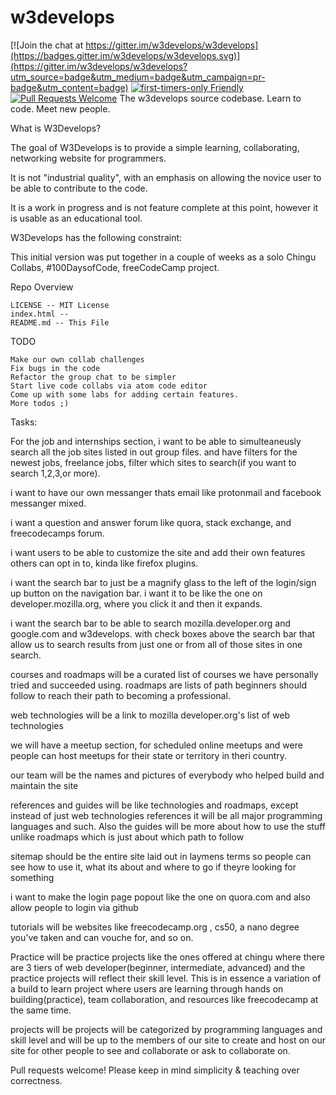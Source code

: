 # w3develops

[![Join the chat at https://gitter.im/w3develops/w3develops](https://badges.gitter.im/w3develops/w3develops.svg)](https://gitter.im/w3develops/w3develops?utm_source=badge&utm_medium=badge&utm_campaign=pr-badge&utm_content=badge)
[![first-timers-only Friendly](https://img.shields.io/badge/first--timers--only-friendly-blue.svg)](http://www.firsttimersonly.com/)
[![Pull Requests Welcome](https://img.shields.io/badge/PRs-welcome-brightgreen.svg?style=flat)](http://makeapullrequest.com)
The w3develops source codebase. Learn to code. Meet new people.


What is W3Develops?

The goal of W3Develops is to provide a simple learning, collaborating, networking website for programmers.

It is not "industrial quality", with an emphasis on allowing the novice user to be able to contribute to the code.

It is a work in progress and is not feature complete at this point, however it is usable as an educational tool.

W3Develops has the following constraint: 

This initial version was put together in a couple of weeks as a solo Chingu Collabs, #100DaysofCode, freeCodeCamp project. 

Repo Overview

    LICENSE -- MIT License
    index.html -- 
    README.md -- This File
   

TODO

    Make our own collab challenges
    Fix bugs in the code
    Refactor the group chat to be simpler
    Start live code collabs via atom code editor
    Come up with some labs for adding certain features.
    More todos ;)






Tasks:

For the job and internships section, i want to be able to simulteaneusly search all the job sites listed in out group files. and have filters for the newest jobs, freelance jobs, filter which sites to search(if you want to search 1,2,3,or more).

i want to have our own messanger thats email like protonmail and facebook messanger mixed.

i want a question and answer forum like quora, stack exchange, and freecodecamps forum.

i want users to be able to customize the site and add their own features others can opt in to, kinda like firefox plugins.

i want the search bar to just be a magnify glass to the left of the login/sign up button on the navigation bar. i want it to be like the one on developer.mozilla.org, where you click it and then it expands.

i want the search bar to be able to search mozilla.developer.org and google.com and w3develops. with check boxes above the search bar that allow us to search results from just one or from all of those sites in one search.

courses and roadmaps will be a curated list of courses we have personally tried and succeeded using. roadmaps are lists of path beginners should follow to reach their path to becoming a professional.

web technologies will be a link to mozilla developer.org's list of web technologies

we will have a meetup section, for scheduled online meetups and were people can host meetups for their state or territory in theri country.

our team will be the names and pictures of everybody who helped build and maintain the site

references and guides will be like technologies and roadmaps, except instead of just web technologies references it will be all major programming languages and such. Also the guides will be more about how to use the stuff unlike roadmaps which is just about which path to follow

sitemap should be the entire site laid out in laymens terms so people can see how to use it, what its about and where to go if theyre looking for something

i want to make the login page popout like the one on quora.com and also allow people to login via github

tutorials will be websites like freecodecamp.org , cs50, a nano degree you've taken and can vouche for, and so on.

Practice will be practice projects like the ones offered at chingu where there are 3 tiers of web developer(beginner, intermediate, advanced) and the practice projects will reflect their skill level. This is in essence a variation of a build to learn project where users are learning through hands on building(practice), team collaboration, and resources like freecodecamp at the same time.

projects will be projects will be categorized by programming languages and skill level and will be up to the members of our site to create and host on our site for other people to see and collaborate or ask to collaborate on.





Pull requests welcome! Please keep in mind simplicity & teaching over correctness.
